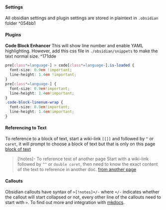 #### Settings
All obsidian settings and plugin settings are stored in plaintext in `.obsidian` folder ^054bb1
#### Plugins
**Code Block Enhancer**
This will show line number and enable YAML highlighting. However, add this css file in `./obsidian/snippets` to make the text normal size. ^171dde
```css
pre[class*=language-] > code[class*=language-].is-loaded {  
  font-size: 0.9em !important;  
  line-height: 1.4em !important;  
}  
pre[class*=language-] {  
  font-size: 0.9em!important;  
  line-height: 1.4em!important;  
}  
.code-block-linenum-wrap {  
  font-size: 0.9em!important;  
  line-height: 1.4em!important;  
}
```
#### Referencing to Text
To reference to a block of text, start a wiki-link `[[]]` and followed by `^` or `caret`, it will prompt to choose a block of text but that is only on this page [block of text](#^054bb1)

>[!notes]- To reference text of another page
>Start with a wiki-link followed by `^^` or `double caret`, then need to know the exact content of the text to reference in another doc. [from another page](../git/Github%20PR%20and%20Issues.md#^8ba941)

#### Callouts
Obsidian callouts have syntax of `>[!notes]+/-` where `+/-` indicates whether the callout will start collapsed or not, every other line of the callouts need to start with `>`. To find out more and integration with [mkdocs](../!documentation/mkdocs.md#Admonition/Callouts).
